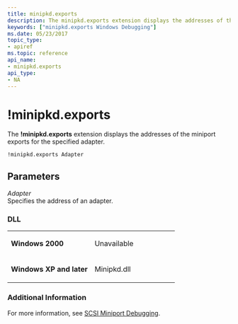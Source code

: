 ```yaml
---
title: minipkd.exports
description: The minipkd.exports extension displays the addresses of the miniport exports for the specified adapter.
keywords: ["minipkd.exports Windows Debugging"]
ms.date: 05/23/2017
topic_type:
- apiref
ms.topic: reference
api_name:
- minipkd.exports
api_type:
- NA
---
```


# !minipkd.exports


The **!minipkd.exports** extension displays the addresses of the miniport exports for the specified adapter.

```dbgcmd
!minipkd.exports Adapter 
```

## <span id="Parameters"></span><span id="parameters"></span><span id="PARAMETERS"></span>Parameters


<span id="_______Adapter______"></span><span id="_______adapter______"></span><span id="_______ADAPTER______"></span> *Adapter*   
Specifies the address of an adapter.

### <span id="DLL"></span><span id="dll"></span>DLL

<table>
<colgroup>
<col width="50%" />
<col width="50%" />
</colgroup>
<tbody>
<tr class="odd">
<td align="left"><p><strong>Windows 2000</strong></p></td>
<td align="left"><p>Unavailable</p></td>
</tr>
<tr class="even">
<td align="left"><p><strong>Windows XP and later</strong></p></td>
<td align="left"><p>Minipkd.dll</p></td>
</tr>
</tbody>
</table>

 

### <span id="Additional_Information"></span><span id="additional_information"></span><span id="ADDITIONAL_INFORMATION"></span>Additional Information

For more information, see [SCSI Miniport Debugging](scsi-miniport-debugging.md).

 

 





